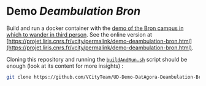 # Demo *Deambulation Bron*

Build and run a docker container with the [demo of the Bron campus in which to wander in third person](https://github.com/VCityTeam/UD-Demo-Deambulation-Bron).
See the online version at [https://projet.liris.cnrs.fr/vcity/permalink/demo-deambulation-bron.html](https://projet.liris.cnrs.fr/vcity/permalink/demo-deambulation-bron.html).

Cloning this repository and running the [`buildAndRun.sh`](./buildAndRun.sh) script should be enough (look at its content for more insights) :
```bash
git clone https://github.com/VCityTeam/UD-Demo-DatAgora-Deambulation-Bron-docker && cd UD-Demo-DatAgora-Deambulation-Bron-docker && ./buildAndRun.sh 
```
